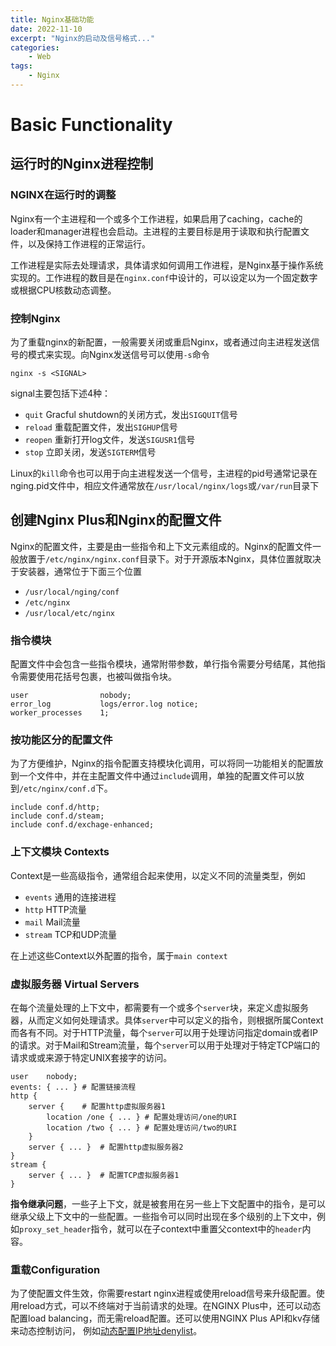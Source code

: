 ```yaml
---
title: Nginx基础功能
date: 2022-11-10
excerpt: "Nginx的启动及信号格式..."
categories: 
    - Web
tags: 
    - Nginx
---
```




# Basic Functionality

## 运行时的Nginx进程控制

### NGINX在运行时的调整

Nginx有一个主进程和一个或多个工作进程，如果启用了caching，cache的loader和manager进程也会启动。主进程的主要目标是用于读取和执行配置文件，以及保持工作进程的正常运行。

工作进程是实际去处理请求，具体请求如何调用工作进程，是Nginx基于操作系统实现的。工作进程的数目是在`nginx.conf`中设计的，可以设定以为一个固定数字或根据CPU核数动态调整。

### 控制Nginx

为了重载nginx的新配置，一般需要关闭或重启Nginx，或者通过向主进程发送信号的模式来实现。向Nginx发送信号可以使用`-s`命令

```shell
nginx -s <SIGNAL>
```

signal主要包括下述4种：

- `quit` Gracful shutdown的关闭方式，发出`SIGQUIT`信号
- `reload` 重载配置文件，发出`SIGHUP`信号
- `reopen` 重新打开log文件，发送`SIGUSR1`信号
- `stop` 立即关闭，发送`SIGTERM`信号

Linux的`kill`命令也可以用于向主进程发送一个信号，主进程的pid号通常记录在nging.pid文件中，相应文件通常放在`/usr/local/nginx/logs`或`/var/run`目录下

## 创建Nginx Plus和Nginx的配置文件

Nginx的配置文件，主要是由一些指令和上下文元素组成的。Nginx的配置文件一般放置于`/etc/nginx/nginx.conf`目录下。对于开源版本Nginx，具体位置就取决于安装器，通常位于下面三个位置

- `/usr/local/nging/conf`
- `/etc/nginx`
- `/usr/local/etc/nginx`

### 指令模块

配置文件中会包含一些指令模块，通常附带参数，单行指令需要分号结尾，其他指令需要使用花括号包裹，也被叫做指令块。

```nginx
user				nobody;
error_log			logs/error.log notice;
worker_processes	1;
```

### 按功能区分的配置文件

为了方便维护，Nginx的指令配置支持模块化调用，可以将同一功能相关的配置放到一个文件中，并在主配置文件中通过`include`调用，单独的配置文件可以放到`/etc/nginx/conf.d`下。

```nginx
include conf.d/http;
include conf.d/steam;
include conf.d/exchage-enhanced;
```

### 上下文模块 Contexts

Context是一些高级指令，通常组合起来使用，以定义不同的流量类型，例如

- `events` 通用的连接进程
- `http` HTTP流量
- `mail` Mail流量
- `stream` TCP和UDP流量

在上述这些Context以外配置的指令，属于`main context`

### 虚拟服务器 Virtual Servers

在每个流量处理的上下文中，都需要有一个或多个`server`块，来定义虚拟服务器，从而定义如何处理请求。具体`server`中可以定义的指令，则根据所属Context而各有不同。对于HTTP流量，每个`server`可以用于处理访问指定domain或者IP的请求。对于Mail和Stream流量，每个`server`可以用于处理对于特定TCP端口的请求或或来源于特定UNIX套接字的访问。

```nginx
user	nobody;
events: { ... } # 配置链接流程
http {
	server { 	# 配置http虚拟服务器1
		location /one { ... } # 配置处理访问/one的URI
		location /two { ... } # 配置处理访问/two的URI
	}
	server { ... }	# 配置http虚拟服务器2
}
stream {
	server { ... }	# 配置TCP虚拟服务器1
}
```

**指令继承问题**，一些子上下文，就是被套用在另一些上下文配置中的指令，是可以继承父级上下文中的一些配置。一些指令可以同时出现在多个级别的上下文中，例如`proxy_set_header`指令，就可以在子context中重置父context中的`header`内容。

### 重载Configuration

为了使配置文件生效，你需要restart nginx进程或使用reload信号来升级配置。使用reload方式，可以不终端对于当前请求的处理。在NGINX Plus中，还可以动态配置load balancing，而无需reload配置。还可以使用NGINX Plus API和kv存储来动态控制访问， 例如[动态配置IP地址denylist](https://docs.nginx.com/nginx/admin-guide/security-controls/denylisting-ip-addresses/)。